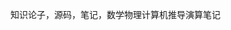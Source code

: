 知识论子，源码，笔记，数学物理计算机推导演算笔记











































































